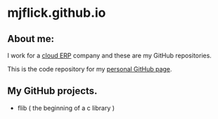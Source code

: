 mjflick.github.io
=================

## About me:

I work for a [cloud ERP](http://bizowie.com/solutions/) company and these are my GitHub repositories.

This is the code repository for my [personal GitHub page](http://mjflick.github.io/).

## My GitHub projects.

 - flib ( the beginning of a c library )

